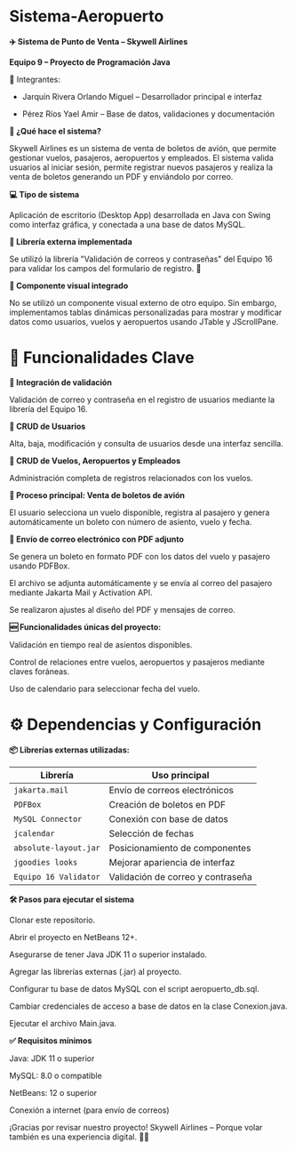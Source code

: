 # Sistema-Aeropuerto

**✈️ Sistema de Punto de Venta – Skywell Airlines**

**Equipo 9 – Proyecto de Programación Java**

👥 Integrantes:

* Jarquín Rivera Orlando Miguel – Desarrollador principal e interfaz

* Pérez Ríos Yael Amir – Base de datos, validaciones y documentación


**🛫 ¿Qué hace el sistema?**

Skywell Airlines es un sistema de venta de boletos de avión, que permite gestionar vuelos, pasajeros, aeropuertos y empleados. El sistema valida usuarios al iniciar sesión, permite registrar nuevos pasajeros y realiza la venta de boletos generando un PDF y enviándolo por correo.

**💻 Tipo de sistema**

Aplicación de escritorio (Desktop App) desarrollada en Java con Swing como interfaz gráfica, y conectada a una base de datos MySQL.

**🔌 Librería externa implementada**

Se utilizó la librería "Validación de correos y contraseñas" del Equipo 16 para validar los campos del formulario de registro.
🔗 

**🧩 Componente visual integrado**

No se utilizó un componente visual externo de otro equipo. Sin embargo, implementamos tablas dinámicas personalizadas para mostrar y modificar datos como usuarios, vuelos y aeropuertos usando JTable y JScrollPane.

# 🚀 Funcionalidades Clave

**🔐 Integración de validación**

Validación de correo y contraseña en el registro de usuarios mediante la librería del Equipo 16.

**👤 CRUD de Usuarios**

Alta, baja, modificación y consulta de usuarios desde una interfaz sencilla.

**🛬 CRUD de Vuelos, Aeropuertos y Empleados**

Administración completa de registros relacionados con los vuelos.

**🎫 Proceso principal: Venta de boletos de avión**

El usuario selecciona un vuelo disponible, registra al pasajero y genera automáticamente un boleto con número de asiento, vuelo y fecha.

**📧 Envío de correo electrónico con PDF adjunto**

Se genera un boleto en formato PDF con los datos del vuelo y pasajero usando PDFBox.

El archivo se adjunta automáticamente y se envía al correo del pasajero mediante Jakarta Mail y Activation API.

Se realizaron ajustes al diseño del PDF y mensajes de correo.

**🆕 Funcionalidades únicas del proyecto:**

Validación en tiempo real de asientos disponibles.

Control de relaciones entre vuelos, aeropuertos y pasajeros mediante claves foráneas.

Uso de calendario para seleccionar fecha del vuelo.

# ⚙️ Dependencias y Configuración

**📦 Librerías externas utilizadas:**

| Librería              | Uso principal                     |
| --------------------- | --------------------------------- |
| `jakarta.mail`        | Envío de correos electrónicos     |
| `PDFBox`              | Creación de boletos en PDF        |
| `MySQL Connector`     | Conexión con base de datos        |
| `jcalendar`           | Selección de fechas               |
| `absolute-layout.jar` | Posicionamiento de componentes    |
| `jgoodies looks`      | Mejorar apariencia de interfaz    |
| `Equipo 16 Validator` | Validación de correo y contraseña |


**🛠️ Pasos para ejecutar el sistema**

Clonar este repositorio.

Abrir el proyecto en NetBeans 12+.

Asegurarse de tener Java JDK 11 o superior instalado.

Agregar las librerías externas (.jar) al proyecto.

Configurar tu base de datos MySQL con el script aeropuerto_db.sql.

Cambiar credenciales de acceso a base de datos en la clase Conexion.java.

Ejecutar el archivo Main.java.

**✅ Requisitos mínimos**

Java: JDK 11 o superior

MySQL: 8.0 o compatible

NetBeans: 12 o superior

Conexión a internet (para envío de correos)

¡Gracias por revisar nuestro proyecto!
Skywell Airlines – Porque volar también es una experiencia digital. 🛫🌐
